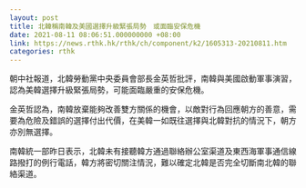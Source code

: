 ```yaml
---
layout: post
title: 北韓稱南韓及美國選擇升級緊張局勢　或面臨安保危機
date: 2021-08-11 08:06:51.000000000 +08:00
link: https://news.rthk.hk/rthk/ch/component/k2/1605313-20210811.htm
categories: rthk
---
```


朝中社報道，北韓勞動黨中央委員會部長金英哲批評，南韓與美國啟動軍事演習，認為美韓選擇升級緊張局勢，可能面臨嚴重的安保危機。

金英哲認為，南韓放棄能夠改善雙方關係的機會，以敵對行為回應朝方的善意，需要為危險及錯誤的選擇付出代價，在美韓一如既往選擇與北韓對抗的情況下，朝方亦別無選擇。

南韓統一部昨日表示，北韓未有接聽韓方通過聯絡辦公室渠道及東西海軍事通信線路撥打的例行電話，韓方將密切關注情況，難以確定北韓是否完全切斷南北韓的聯絡渠道。
